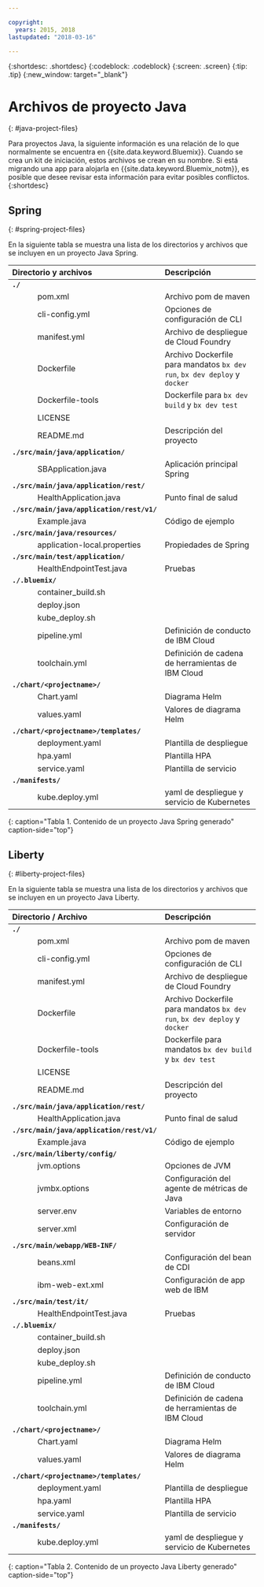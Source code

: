 ```yaml
---

copyright:
  years: 2015, 2018
lastupdated: "2018-03-16"

---
```


{:shortdesc: .shortdesc}
{:codeblock: .codeblock}
{:screen: .screen}
{:tip: .tip}
{:new_window: target="_blank"}

# Archivos de proyecto Java
{: #java-project-files}

Para proyectos Java, la siguiente información es una relación de lo que normalmente se encuentra en {{site.data.keyword.Bluemix}}. Cuando se crea un kit de iniciación, estos archivos se crean en su nombre. Si está migrando una app para alojarla en {{site.data.keyword.Bluemix_notm}}, es posible que desee revisar esta información para evitar posibles conflictos.
{:shortdesc}

## Spring
{: #spring-project-files}

En la siguiente tabla se muestra una lista de los directorios y archivos que se incluyen en un proyecto Java Spring.

| Directorio y archivos                                     | Descripción                       |
|:------------------------------------------------|:------------------------------------------|
|**`./`**                                             |  |
|&nbsp;&nbsp;&nbsp;&nbsp;&nbsp;&nbsp;&nbsp;&nbsp;&nbsp;&nbsp;&nbsp;&nbsp;pom.xml | Archivo pom de maven |
|&nbsp;&nbsp;&nbsp;&nbsp;&nbsp;&nbsp;&nbsp;&nbsp;&nbsp;&nbsp;&nbsp;&nbsp;cli-config.yml | Opciones de configuración de CLI |
|&nbsp;&nbsp;&nbsp;&nbsp;&nbsp;&nbsp;&nbsp;&nbsp;&nbsp;&nbsp;&nbsp;&nbsp;manifest.yml | Archivo de despliegue de Cloud Foundry |
|&nbsp;&nbsp;&nbsp;&nbsp;&nbsp;&nbsp;&nbsp;&nbsp;&nbsp;&nbsp;&nbsp;&nbsp;Dockerfile | Archivo Dockerfile para mandatos `bx dev run`, `bx dev deploy` y `docker` |
|&nbsp;&nbsp;&nbsp;&nbsp;&nbsp;&nbsp;&nbsp;&nbsp;&nbsp;&nbsp;&nbsp;&nbsp;Dockerfile-tools | Dockerfile para `bx dev build` y `bx dev test` |
|&nbsp;&nbsp;&nbsp;&nbsp;&nbsp;&nbsp;&nbsp;&nbsp;&nbsp;&nbsp;&nbsp;&nbsp;LICENSE |  |
|&nbsp;&nbsp;&nbsp;&nbsp;&nbsp;&nbsp;&nbsp;&nbsp;&nbsp;&nbsp;&nbsp;&nbsp;README.md | Descripción del proyecto |
|**`./src/main/java/application/`** |  |  |
|&nbsp;&nbsp;&nbsp;&nbsp;&nbsp;&nbsp;&nbsp;&nbsp;&nbsp;&nbsp;&nbsp;&nbsp;SBApplication.java | Aplicación principal Spring |
|**`./src/main/java/application/rest/`** | |
|&nbsp;&nbsp;&nbsp;&nbsp;&nbsp;&nbsp;&nbsp;&nbsp;&nbsp;&nbsp;&nbsp;&nbsp;HealthApplication.java | Punto final de salud |
|**`./src/main/java/application/rest/v1/`** | |
|&nbsp;&nbsp;&nbsp;&nbsp;&nbsp;&nbsp;&nbsp;&nbsp;&nbsp;&nbsp;&nbsp;&nbsp;Example.java | Código de ejemplo |
|**`./src/main/java/resources/`** | |
|&nbsp;&nbsp;&nbsp;&nbsp;&nbsp;&nbsp;&nbsp;&nbsp;&nbsp;&nbsp;&nbsp;&nbsp;application-local.properties | Propiedades de Spring |
|**`./src/main/test/application/`** | |
|&nbsp;&nbsp;&nbsp;&nbsp;&nbsp;&nbsp;&nbsp;&nbsp;&nbsp;&nbsp;&nbsp;&nbsp;HealthEndpointTest.java | Pruebas |
|**`./.bluemix/`** | |
|&nbsp;&nbsp;&nbsp;&nbsp;&nbsp;&nbsp;&nbsp;&nbsp;&nbsp;&nbsp;&nbsp;&nbsp;container_build.sh | |
|&nbsp;&nbsp;&nbsp;&nbsp;&nbsp;&nbsp;&nbsp;&nbsp;&nbsp;&nbsp;&nbsp;&nbsp;deploy.json | |
|&nbsp;&nbsp;&nbsp;&nbsp;&nbsp;&nbsp;&nbsp;&nbsp;&nbsp;&nbsp;&nbsp;&nbsp;kube_deploy.sh | |
|&nbsp;&nbsp;&nbsp;&nbsp;&nbsp;&nbsp;&nbsp;&nbsp;&nbsp;&nbsp;&nbsp;&nbsp;pipeline.yml | Definición de conducto de IBM Cloud |
|&nbsp;&nbsp;&nbsp;&nbsp;&nbsp;&nbsp;&nbsp;&nbsp;&nbsp;&nbsp;&nbsp;&nbsp;toolchain.yml | Definición de cadena de herramientas de IBM Cloud |
|**`./chart/<projectname>/`** | |
|&nbsp;&nbsp;&nbsp;&nbsp;&nbsp;&nbsp;&nbsp;&nbsp;&nbsp;&nbsp;&nbsp;&nbsp;Chart.yaml | Diagrama Helm |
|&nbsp;&nbsp;&nbsp;&nbsp;&nbsp;&nbsp;&nbsp;&nbsp;&nbsp;&nbsp;&nbsp;&nbsp;values.yaml | Valores de diagrama Helm |
|**`./chart/<projectname>/templates/`** | |
|&nbsp;&nbsp;&nbsp;&nbsp;&nbsp;&nbsp;&nbsp;&nbsp;&nbsp;&nbsp;&nbsp;&nbsp;deployment.yaml | Plantilla de despliegue |
|&nbsp;&nbsp;&nbsp;&nbsp;&nbsp;&nbsp;&nbsp;&nbsp;&nbsp;&nbsp;&nbsp;&nbsp;hpa.yaml | Plantilla HPA |
|&nbsp;&nbsp;&nbsp;&nbsp;&nbsp;&nbsp;&nbsp;&nbsp;&nbsp;&nbsp;&nbsp;&nbsp;service.yaml | Plantilla de servicio |
|**`./manifests/`** | |
|&nbsp;&nbsp;&nbsp;&nbsp;&nbsp;&nbsp;&nbsp;&nbsp;&nbsp;&nbsp;&nbsp;&nbsp;kube.deploy.yml | yaml de despliegue y servicio de Kubernetes |
{: caption="Tabla 1. Contenido de un proyecto Java Spring generado" caption-side="top"}

## Liberty
{: #liberty-project-files}

En la siguiente tabla se muestra una lista de los directorios y archivos que se incluyen en un proyecto Java Liberty.

| Directorio / Archivo                                     | Descripción                       |
|:------------------------------------------------|:------------------------------------------|
|**`./`**                                             |  |
|&nbsp;&nbsp;&nbsp;&nbsp;&nbsp;&nbsp;&nbsp;&nbsp;&nbsp;&nbsp;&nbsp;&nbsp;pom.xml | Archivo pom de maven |
|&nbsp;&nbsp;&nbsp;&nbsp;&nbsp;&nbsp;&nbsp;&nbsp;&nbsp;&nbsp;&nbsp;&nbsp;cli-config.yml | Opciones de configuración de CLI |
|&nbsp;&nbsp;&nbsp;&nbsp;&nbsp;&nbsp;&nbsp;&nbsp;&nbsp;&nbsp;&nbsp;&nbsp;manifest.yml | Archivo de despliegue de Cloud Foundry |
|&nbsp;&nbsp;&nbsp;&nbsp;&nbsp;&nbsp;&nbsp;&nbsp;&nbsp;&nbsp;&nbsp;&nbsp;Dockerfile | Archivo Dockerfile para mandatos `bx dev run`, `bx dev deploy` y `docker` |
|&nbsp;&nbsp;&nbsp;&nbsp;&nbsp;&nbsp;&nbsp;&nbsp;&nbsp;&nbsp;&nbsp;&nbsp;Dockerfile-tools | Dockerfile para mandatos `bx dev build` y `bx dev test` |
|&nbsp;&nbsp;&nbsp;&nbsp;&nbsp;&nbsp;&nbsp;&nbsp;&nbsp;&nbsp;&nbsp;&nbsp;LICENSE |  |
|&nbsp;&nbsp;&nbsp;&nbsp;&nbsp;&nbsp;&nbsp;&nbsp;&nbsp;&nbsp;&nbsp;&nbsp;README.md | Descripción del proyecto |
|**`./src/main/java/application/rest/`** | |
|&nbsp;&nbsp;&nbsp;&nbsp;&nbsp;&nbsp;&nbsp;&nbsp;&nbsp;&nbsp;&nbsp;&nbsp;HealthApplication.java | Punto final de salud |
|**`./src/main/java/application/rest/v1/`** | |
|&nbsp;&nbsp;&nbsp;&nbsp;&nbsp;&nbsp;&nbsp;&nbsp;&nbsp;&nbsp;&nbsp;&nbsp;Example.java | Código de ejemplo |
|**`./src/main/liberty/config/`** | |
|&nbsp;&nbsp;&nbsp;&nbsp;&nbsp;&nbsp;&nbsp;&nbsp;&nbsp;&nbsp;&nbsp;&nbsp;jvm.options | Opciones de JVM |
|&nbsp;&nbsp;&nbsp;&nbsp;&nbsp;&nbsp;&nbsp;&nbsp;&nbsp;&nbsp;&nbsp;&nbsp;jvmbx.options | Configuración del agente de métricas de Java |
|&nbsp;&nbsp;&nbsp;&nbsp;&nbsp;&nbsp;&nbsp;&nbsp;&nbsp;&nbsp;&nbsp;&nbsp;server.env | Variables de entorno |
|&nbsp;&nbsp;&nbsp;&nbsp;&nbsp;&nbsp;&nbsp;&nbsp;&nbsp;&nbsp;&nbsp;&nbsp;server.xml | Configuración de servidor |
|**`./src/main/webapp/WEB-INF/`** | |
|&nbsp;&nbsp;&nbsp;&nbsp;&nbsp;&nbsp;&nbsp;&nbsp;&nbsp;&nbsp;&nbsp;&nbsp;beans.xml | Configuración del bean de CDI |
|&nbsp;&nbsp;&nbsp;&nbsp;&nbsp;&nbsp;&nbsp;&nbsp;&nbsp;&nbsp;&nbsp;&nbsp;ibm-web-ext.xml | Configuración de app web de IBM |
|**`./src/main/test/it/`** | |
|&nbsp;&nbsp;&nbsp;&nbsp;&nbsp;&nbsp;&nbsp;&nbsp;&nbsp;&nbsp;&nbsp;&nbsp;HealthEndpointTest.java | Pruebas |
|**`./.bluemix/`** | |
|&nbsp;&nbsp;&nbsp;&nbsp;&nbsp;&nbsp;&nbsp;&nbsp;&nbsp;&nbsp;&nbsp;&nbsp;container_build.sh | |
|&nbsp;&nbsp;&nbsp;&nbsp;&nbsp;&nbsp;&nbsp;&nbsp;&nbsp;&nbsp;&nbsp;&nbsp;deploy.json | |
|&nbsp;&nbsp;&nbsp;&nbsp;&nbsp;&nbsp;&nbsp;&nbsp;&nbsp;&nbsp;&nbsp;&nbsp;kube_deploy.sh | |
|&nbsp;&nbsp;&nbsp;&nbsp;&nbsp;&nbsp;&nbsp;&nbsp;&nbsp;&nbsp;&nbsp;&nbsp;pipeline.yml | Definición de conducto de IBM Cloud |
|&nbsp;&nbsp;&nbsp;&nbsp;&nbsp;&nbsp;&nbsp;&nbsp;&nbsp;&nbsp;&nbsp;&nbsp;toolchain.yml | Definición de cadena de herramientas de IBM Cloud |
|**`./chart/<projectname>/`** | |
|&nbsp;&nbsp;&nbsp;&nbsp;&nbsp;&nbsp;&nbsp;&nbsp;&nbsp;&nbsp;&nbsp;&nbsp;Chart.yaml | Diagrama Helm |
|&nbsp;&nbsp;&nbsp;&nbsp;&nbsp;&nbsp;&nbsp;&nbsp;&nbsp;&nbsp;&nbsp;&nbsp;values.yaml | Valores de diagrama Helm |
|**`./chart/<projectname>/templates/`** | |
|&nbsp;&nbsp;&nbsp;&nbsp;&nbsp;&nbsp;&nbsp;&nbsp;&nbsp;&nbsp;&nbsp;&nbsp;deployment.yaml | Plantilla de despliegue |
|&nbsp;&nbsp;&nbsp;&nbsp;&nbsp;&nbsp;&nbsp;&nbsp;&nbsp;&nbsp;&nbsp;&nbsp;hpa.yaml | Plantilla HPA |
|&nbsp;&nbsp;&nbsp;&nbsp;&nbsp;&nbsp;&nbsp;&nbsp;&nbsp;&nbsp;&nbsp;&nbsp;service.yaml | Plantilla de servicio |
|**`./manifests/`** | |
|&nbsp;&nbsp;&nbsp;&nbsp;&nbsp;&nbsp;&nbsp;&nbsp;&nbsp;&nbsp;&nbsp;&nbsp;kube.deploy.yml | yaml de despliegue y servicio de Kubernetes |
{: caption="Tabla 2. Contenido de un proyecto Java Liberty generado" caption-side="top"}

